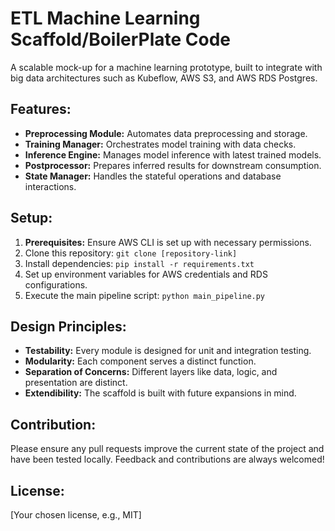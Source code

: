 # ETL Machine Learning Scaffold/BoilerPlate Code

A scalable mock-up for a machine learning prototype, built to integrate with big data architectures such as Kubeflow, AWS S3, and AWS RDS Postgres.

## Features:
- **Preprocessing Module:** Automates data preprocessing and storage.
- **Training Manager:** Orchestrates model training with data checks.
- **Inference Engine:** Manages model inference with latest trained models.
- **Postprocessor:** Prepares inferred results for downstream consumption.
- **State Manager:** Handles the stateful operations and database interactions.

## Setup:
1. **Prerequisites:** Ensure AWS CLI is set up with necessary permissions.
2. Clone this repository: `git clone [repository-link]`
3. Install dependencies: `pip install -r requirements.txt`
4. Set up environment variables for AWS credentials and RDS configurations.
5. Execute the main pipeline script: `python main_pipeline.py`

## Design Principles:
- **Testability:** Every module is designed for unit and integration testing.
- **Modularity:** Each component serves a distinct function.
- **Separation of Concerns:** Different layers like data, logic, and presentation are distinct.
- **Extendibility:** The scaffold is built with future expansions in mind.

## Contribution:
Please ensure any pull requests improve the current state of the project and have been tested locally. Feedback and contributions are always welcomed!

## License:
[Your chosen license, e.g., MIT]




